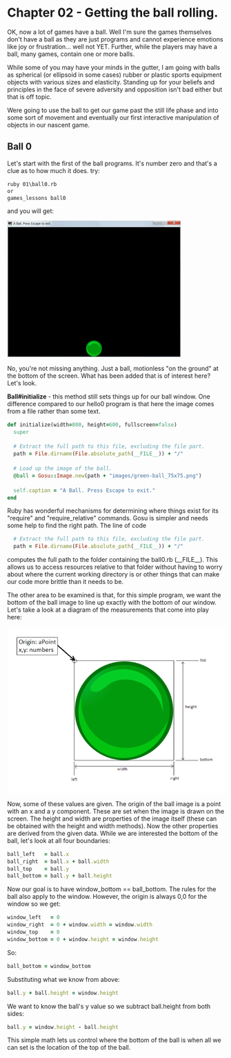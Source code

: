 # Chapter 02 - Getting the ball rolling.

OK, now a lot of games have a ball. Well I'm sure the games themselves don't
have a ball as they are just programs and cannot experience emotions like
joy or frustration... well not YET. Further, while the players may have a ball,
many games, contain one or more balls.

While some of you may have your minds in the gutter, I am going with balls as
spherical (or ellipsoid in some cases) rubber or plastic sports equipment
objects with various sizes and elasticity. Standing up for your beliefs and
principles in the face of severe adversity and opposition isn't bad either but
that is off topic.

Were going to use the ball to get our game past the still life phase and into
some sort of movement and eventually our first interactive manipulation of
objects in our nascent game.

## Ball 0

Let's start with the first of the ball programs. It's number zero and that's a
clue as to how much it does. try:

    ruby 01\ball0.rb
    or
    games_lessons ball0

and you will get:

![ball0](./images/ball0_image.png)

No, you're not missing anything. Just a ball, motionless "on the ground" at the
bottom of the screen. What has been added that is of interest here? Let's look.

**Ball#initialize** - this method still sets things up for our ball window. One
difference compared to our hello0 program is that here the image comes from a
file rather than some text.

```ruby
def initialize(width=800, height=600, fullscreen=false)
  super

  # Extract the full path to this file, excluding the file part.
  path = File.dirname(File.absolute_path(__FILE__)) + "/"

  # Load up the image of the ball.
  @ball = Gosu::Image.new(path + "images/green-ball_75x75.png")

  self.caption = "A Ball. Press Escape to exit."
end
```

Ruby has wonderful mechanisms for determining where things exist for its
"require" and "require_relative" commands. Gosu is simpler and needs some help
to find the right path. The line of code

```ruby
  # Extract the full path to this file, excluding the file part.
  path = File.dirname(File.absolute_path(__FILE__)) + "/"
```
computes the full path to the folder containing the ball0.rb (\_\_FILE\_\_).
This allows us to access resources relative to that folder without having to
worry about where the current working directory is or other things that can
make our code more brittle than it needs to be.

The other area to be examined is that, for this simple program, we want the
bottom of the ball image to line up exactly with the bottom of our window.
Let's take a look at a diagram of the measurements that come into play here:

![ball bounds](./images/bounded_ball.png)

Now, some of these values are given. The origin of the ball image is a point
with an x and a y component. These are set when the image is drawn on the
screen. The height and width are properties of the image itself (these can be
obtained with the height and width methods). Now the other properties are
derived from the given data. While we are interested the bottom of the ball,
let's look at all four boundaries:

```ruby
ball_left   = ball.x
ball_right  = ball.x + ball.width
ball_top    = ball.y
ball_bottom = ball.y + ball.height
```

Now our goal is to have window_bottom == ball_bottom. The rules for the ball
also apply to the window. However, the origin is always 0,0 for the window so
we get:

```ruby
window_left   = 0
window_right  = 0 + window.width = window.width
window_top    = 0
window_bottom = 0 + window.height = window.height
```

So:

```ruby
ball_bottom = window_bottom
```

Substituting what we know from above:

```ruby
ball.y + ball.height = window.height
```

We want to know the ball's y value so we subtract ball.height from both sides:

```ruby
ball.y = window.height - ball.height
```

This simple math lets us control where the bottom of the ball is when all we
can set is the location of the top of the ball.
